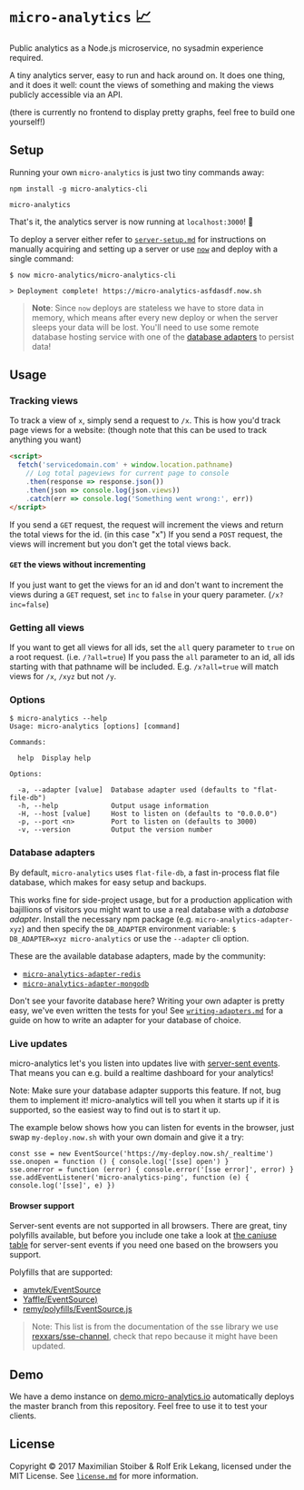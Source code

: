 # `micro-analytics` 📈

Public analytics as a Node.js microservice, no sysadmin experience required.

A tiny analytics server, easy to run and hack around on. It does one thing, and it does it well: count the views of something and making the views publicly accessible via an API.

(there is currently no frontend to display pretty graphs, feel free to build one yourself!)

## Setup

Running your own `micro-analytics` is just two tiny commands away:

```
npm install -g micro-analytics-cli

micro-analytics
```

That's it, the analytics server is now running at `localhost:3000`! 🎉

To deploy a server either refer to [`server-setup.md`](./server-setup.md) for instructions on manually acquiring and setting up a server or use [`now`](https://now.sh) and deploy with a single command:

```
$ now micro-analytics/micro-analytics-cli

> Deployment complete! https://micro-analytics-asfdasdf.now.sh
```

> **Note**: Since `now` deploys are stateless we have to store data in memory, which means after every new deploy or when the server sleeps your data will be lost. You'll need to use some remote database hosting service with one of the [database adapters](#database-adapters) to persist data!

## Usage

### Tracking views

To track a view of `x`, simply send a request to `/x`. This is how you'd track page views for a website: (though note that this can be used to track anything you want)

```HTML
<script>
  fetch('servicedomain.com' + window.location.pathname)
    // Log total pageviews for current page to console
    .then(response => response.json())
    .then(json => console.log(json.views))
    .catch(err => console.log('Something went wrong:', err))
</script>
```

If you send a `GET` request, the request will increment the views and return the total views for the id. (in this case "x") If you send a `POST` request, the views will increment but you don't get the total views back.

#### `GET` the views without incrementing

If you just want to get the views for an id and don't want to increment the views during a `GET` request, set `inc` to `false` in your query parameter. (`/x?inc=false`)

### Getting all views

If you want to get all views for all ids, set the `all` query parameter to `true` on a root request. (i.e. `/?all=true`) If you pass the `all` parameter to an id, all ids starting with that pathname will be included. E.g. `/x?all=true` will match views for `/x`, `/xyz` but not `/y`.

### Options

```
$ micro-analytics --help
Usage: micro-analytics [options] [command]

Commands:

  help  Display help

Options:

  -a, --adapter [value]  Database adapter used (defaults to "flat-file-db")
  -h, --help             Output usage information
  -H, --host [value]     Host to listen on (defaults to "0.0.0.0")
  -p, --port <n>         Port to listen on (defaults to 3000)
  -v, --version          Output the version number
```

### Database adapters

By default, `micro-analytics` uses `flat-file-db`, a fast in-process flat file database, which makes for easy setup and backups.

This works fine for side-project usage, but for a production application with bajillions of visitors you might want to use a real database with a _database adapter_. Install the necessary npm package (e.g. `micro-analytics-adapter-xyz`) and then specify the `DB_ADAPTER` environment variable: `$ DB_ADAPTER=xyz micro-analytics` or use the `--adapter` cli option.

These are the available database adapters, made by the community:

- [`micro-analytics-adapter-redis`](https://github.com/relekang/micro-analytics-adapter-redis)
- [`micro-analytics-adapter-mongodb`](https://github.com/esakkiraj/adapter-mongodb)

Don't see your favorite database here? Writing your own adapter is pretty easy, we've even written the tests for you! See [`writing-adapters.md`](writing-adapters.md) for a guide on how to write an adapter for your database of choice.

### Live updates

micro-analytics let's you listen into updates live with [server-sent events][].
That means you can e.g. build a realtime dashboard for your analytics!

Note: Make sure your database adapter supports this feature. If not, bug them to implement it!
micro-analytics will tell you when it starts up if it is supported, so the easiest way to find
out is to start it up.

The example below shows how you can listen for events in the browser, just swap
`my-deploy.now.sh` with your own domain and give it a try:

```es6
const sse = new EventSource('https://my-deploy.now.sh/_realtime')
sse.onopen = function () { console.log('[sse] open') }
sse.onerror = function (error) { console.error('[sse error]', error) }
sse.addEventListener('micro-analytics-ping', function (e) { console.log('[sse]', e) })
```

#### Browser support

Server-sent events are not supported in all browsers. There are great, tiny polyfills available, but before you include one take a look at [the caniuse table][] for server-sent events if you need one based on the browsers you support.

Polyfills that are supported:

* [amvtek/EventSource](https://github.com/amvtek/EventSource)
* [Yaffle/EventSource)](https://github.com/Yaffle/EventSource)
* [remy/polyfills/EventSource.js](https://github.com/remy/polyfills/blob/master/EventSource.js)

> Note: This list is from the documentation of the sse library we use [rexxars/sse-channel][], check that repo because it might have been updated.

[server-sent events]: https://developer.mozilla.org/en-US/docs/Web/API/Server-sent_events/Using_server-sent_events
[the caniuse table]: http://caniuse.com/#feat=eventsource
[rexxars/sse-channel]: https://github.com/rexxars/sse-channel

## Demo

We have a demo instance on [demo.micro-analytics.io](https://demo.micro-analytics.io/visited)
automatically deploys the master branch from this repository. Feel free to use it to test
your clients.

## License

Copyright ©️ 2017 Maximilian Stoiber & Rolf Erik Lekang, licensed under the MIT License. See [`license.md`](./license.md) for more information.

